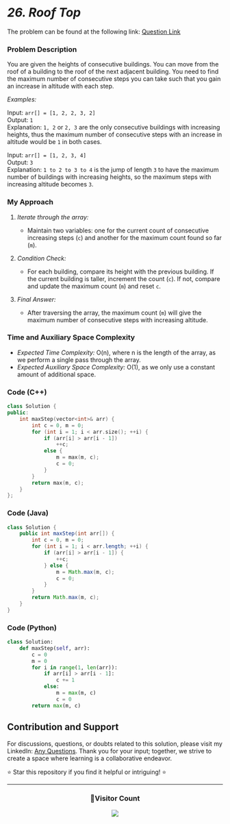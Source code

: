 # _26. Roof Top_

The problem can be found at the following link: [Question Link](https://www.geeksforgeeks.org/problems/roof-top-1587115621/1)

### Problem Description

You are given the heights of consecutive buildings. You can move from the roof of a building to the roof of the next adjacent building. You need to find the maximum number of consecutive steps you can take such that you gain an increase in altitude with each step.

_Examples:_

Input: `arr[] = [1, 2, 2, 3, 2]`  
Output: `1`  
Explanation: `1, 2` or `2, 3` are the only consecutive buildings with increasing heights, thus the maximum number of consecutive steps with an increase in altitude would be `1` in both cases.

Input: `arr[] = [1, 2, 3, 4]`  
Output: `3`  
Explanation: `1 to 2 to 3 to 4` is the jump of length `3` to have the maximum number of buildings with increasing heights, so the maximum steps with increasing altitude becomes `3`.

### My Approach

1. _Iterate through the array:_

   - Maintain two variables: one for the current count of consecutive increasing steps (`c`) and another for the maximum count found so far (`m`).

2. _Condition Check:_

   - For each building, compare its height with the previous building. If the current building is taller, increment the count (`c`). If not, compare and update the maximum count (`m`) and reset `c`.

3. _Final Answer:_
   - After traversing the array, the maximum count (`m`) will give the maximum number of consecutive steps with increasing altitude.

### Time and Auxiliary Space Complexity

- _Expected Time Complexity:_ O(n), where n is the length of the array, as we perform a single pass through the array.
- _Expected Auxiliary Space Complexity:_ O(1), as we only use a constant amount of additional space.

### Code (C++)

```cpp
class Solution {
public:
    int maxStep(vector<int>& arr) {
        int c = 0, m = 0;
        for (int i = 1; i < arr.size(); ++i) {
            if (arr[i] > arr[i - 1])
                ++c;
            else {
                m = max(m, c);
                c = 0;
            }
        }
        return max(m, c);
    }
};
```

### Code (Java)

```java
class Solution {
    public int maxStep(int arr[]) {
        int c = 0, m = 0;
        for (int i = 1; i < arr.length; ++i) {
            if (arr[i] > arr[i - 1]) {
                ++c;
            } else {
                m = Math.max(m, c);
                c = 0;
            }
        }
        return Math.max(m, c);
    }
}
```

### Code (Python)

```python
class Solution:
    def maxStep(self, arr):
        c = 0
        m = 0
        for i in range(1, len(arr)):
            if arr[i] > arr[i - 1]:
                c += 1
            else:
                m = max(m, c)
                c = 0
        return max(m, c)
```

## Contribution and Support

For discussions, questions, or doubts related to this solution, please visit my LinkedIn: [Any Questions](https://www.linkedin.com/in/patel-hetkumar-sandipbhai-8b110525a/). Thank you for your input; together, we strive to create a space where learning is a collaborative endeavor.

⭐ Star this repository if you find it helpful or intriguing! ⭐

---

<div align=center>
  <h3><b>📍Visitor Count</b></h3>
</div>

<p align="center" >   
  <img src="https://visitor-badge.laobi.icu/badge?page_id=Hunterdii.GeeksforGeeks-POTD" />  
</p>
